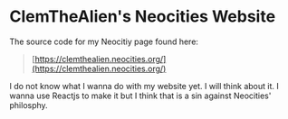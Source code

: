 # ClemTheAlien's Neocities Website
The source code for my Neocitiy page found here: 
>[https://clemthealien.neocities.org/](https://clemthealien.neocities.org/)

I do not know what I wanna do with my website yet. I will think about it. I wanna use Reactjs to make it but I think that is a sin against Neocities' philosphy.